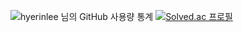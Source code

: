 ![hyerinlee 님의 GitHub 사용량 통계](https://github-readme-stats.vercel.app/api/?username=hyerinlee&hide=stars&show_icons=true&card_width=300&title_color=84cdb4&icon_color=84cdb4&text_color=a8a8a8&bg_color=ffffff)
[![Solved.ac
프로필](http://mazassumnida.wtf/api/v2/generate_badge?boj=herring)](https://solved.ac/herring)

<!--
[![CodeForces Profile](https://cf.leed.at?id=hyerinlee)](https://codeforces.com/profile/hyerinlee)
![hyp3rflow's solved.ac stats](https://github-readme-solvedac.hyp3rflow.vercel.app/api/?handle=herring)
**hyerinlee/hyerinlee** is a ✨ _special_ ✨ repository because its `README.md` (this file) appears on your GitHub profile.

Here are some ideas to get you started:

- 🔭 I’m currently working on ...
- 🌱 I’m currently learning ...
- 👯 I’m looking to collaborate on ...
- 🤔 I’m looking for help with ...
- 💬 Ask me about ...
- 📫 How to reach me: ...
- 😄 Pronouns: ...
- ⚡ Fun fact: ...
-->
